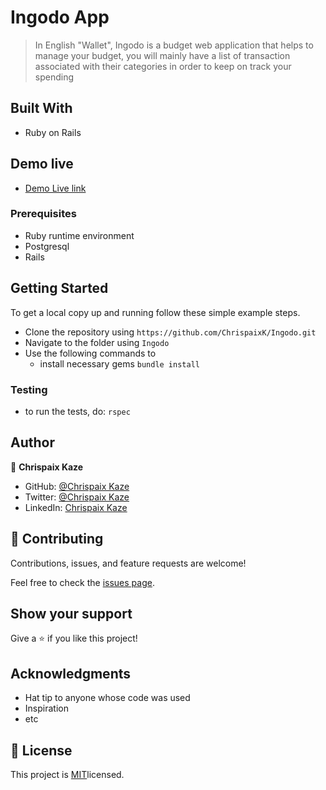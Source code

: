 # Ingodo App

> In English "Wallet", Ingodo is a budget web application that helps to manage your budget, you will mainly have a list of transaction associated with their categories in order to keep on track your spending

## Built With

- Ruby on Rails

## Demo live

- [Demo Live link](https://ingodo.herokuapp.com/)

### Prerequisites

- Ruby runtime environment
- Postgresql
- Rails

## Getting Started

To get a local copy up and running follow these simple example steps.

- Clone the repository using `https://github.com/ChrispaixK/Ingodo.git`
- Navigate to the folder using `Ingodo`
- Use the following commands to
    - install necessary gems `bundle install`
    
### Testing

- to run the tests, do: `rspec`

## Author

👤 **Chrispaix Kaze**

- GitHub: [@Chrispaix Kaze](https://github.com/ChrispaixK)
- Twitter: [@Chrispaix Kaze](https://twitter.com/ChrispaixK)
- LinkedIn: [Chrispaix Kaze](https://www.linkedin.com/in/chrispaix-kaze-70445a175/)
## 🤝 Contributing

Contributions, issues, and feature requests are welcome!

Feel free to check the [issues page](../../issues/).

## Show your support

Give a ⭐️ if you like this project!

## Acknowledgments

- Hat tip to anyone whose code was used
- Inspiration
- etc

## 📝 License

This project is [MIT]()licensed.